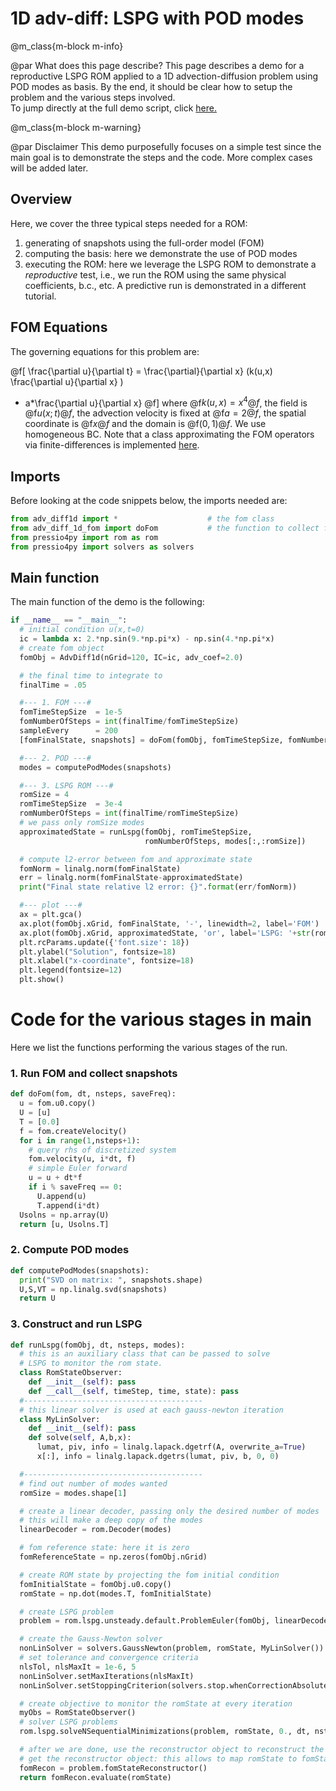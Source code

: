
# 1D adv-diff: LSPG with POD modes


@m_class{m-block m-info}

@par What does this page describe?
This page describes a demo for a reproductive LSPG ROM applied to a
1D advection-diffusion problem using POD modes as basis.
By the end, it should be clear how to setup the problem and
the various steps involved.<br>
To jump directly at the full demo script, click [here.](https://github.com/Pressio/pressio4py/blob/master/demos/unsteady_default_lspg_advdiff1d_pod/main.py)


@m_class{m-block m-warning}

@par Disclaimer
This demo purposefully focuses on a simple test since the main goal is
to demonstrate the steps and the code. More complex cases will be added later.


## Overview
Here, we cover the three typical steps needed for a ROM:
1. generating of snapshots using the full-order model (FOM)
2. computing the basis: here we demonstrate the use of POD modes
3. executing the ROM: here we leverage the LSPG ROM to demonstrate
a *reproductive* test, i.e., we run the ROM using the same physical coefficients, b.c., etc.
A predictive run is demonstrated in a different tutorial.

## FOM Equations
The governing equations for this problem are:

@f[
\frac{\partial u}{\partial t}
= \frac{\partial}{\partial x} (k(u,x) \frac{\partial u}{\partial x} )
- a*\frac{\partial u}{\partial x}
@f]
where @f$k(u,x)=x^4@f$, the field is @f$u(x;t)@f$, the advection velocity
is fixed at @f$a=2@f$, the spatial coordinate is @f$x@f$ and the domain is @f$(0,1)@f$.
We use homogeneous BC. Note that a class approximating the FOM operators via finite-differences
is implemented [here](https://github.com/Pressio/pressio4py/blob/master/apps/adv_diff1d.py).


## Imports
Before looking at the code snippets below, the imports needed are:
```py
from adv_diff1d import *					# the fom class
from adv_diff_1d_fom import doFom			# the function to collect fom data
from pressio4py import rom as rom
from pressio4py import solvers as solvers

```

## Main function
The main function of the demo is the following:
```py
if __name__ == "__main__":
  # initial condition u(x,t=0)
  ic = lambda x: 2.*np.sin(9.*np.pi*x) - np.sin(4.*np.pi*x)
  # create fom object
  fomObj = AdvDiff1d(nGrid=120, IC=ic, adv_coef=2.0)

  # the final time to integrate to
  finalTime = .05

  #--- 1. FOM ---#
  fomTimeStepSize  = 1e-5
  fomNumberOfSteps = int(finalTime/fomTimeStepSize)
  sampleEvery      = 200
  [fomFinalState, snapshots] = doFom(fomObj, fomTimeStepSize, fomNumberOfSteps, sampleEvery)

  #--- 2. POD ---#
  modes = computePodModes(snapshots)

  #--- 3. LSPG ROM ---#
  romSize = 4
  romTimeStepSize  = 3e-4
  romNumberOfSteps = int(finalTime/romTimeStepSize)
  # we pass only romSize modes
  approximatedState = runLspg(fomObj, romTimeStepSize,
                              romNumberOfSteps, modes[:,:romSize])

  # compute l2-error between fom and approximate state
  fomNorm = linalg.norm(fomFinalState)
  err = linalg.norm(fomFinalState-approximatedState)
  print("Final state relative l2 error: {}".format(err/fomNorm))

  #--- plot ---#
  ax = plt.gca()
  ax.plot(fomObj.xGrid, fomFinalState, '-', linewidth=2, label='FOM')
  ax.plot(fomObj.xGrid, approximatedState, 'or', label='LSPG: '+str(romSize)+' POD modes')
  plt.rcParams.update({'font.size': 18})
  plt.ylabel("Solution", fontsize=18)
  plt.xlabel("x-coordinate", fontsize=18)
  plt.legend(fontsize=12)
  plt.show()
```

# Code for the various stages in main
Here we list the functions performing the various stages of the run.

### 1. Run FOM and collect snapshots
```py
def doFom(fom, dt, nsteps, saveFreq):
  u = fom.u0.copy()
  U = [u]
  T = [0.0]
  f = fom.createVelocity()
  for i in range(1,nsteps+1):
    # query rhs of discretized system
    fom.velocity(u, i*dt, f)
    # simple Euler forward
    u = u + dt*f
    if i % saveFreq == 0:
      U.append(u)
      T.append(i*dt)
  Usolns = np.array(U)
  return [u, Usolns.T]
```

### 2. Compute POD modes
```py
def computePodModes(snapshots):
  print("SVD on matrix: ", snapshots.shape)
  U,S,VT = np.linalg.svd(snapshots)
  return U
```

### 3. Construct and run LSPG
```py
def runLspg(fomObj, dt, nsteps, modes):
  # this is an auxiliary class that can be passed to solve
  # LSPG to monitor the rom state.
  class RomStateObserver:
    def __init__(self): pass
    def __call__(self, timeStep, time, state): pass
  #----------------------------------------
  # this linear solver is used at each gauss-newton iteration
  class MyLinSolver:
    def __init__(self): pass
    def solve(self, A,b,x):
      lumat, piv, info = linalg.lapack.dgetrf(A, overwrite_a=True)
      x[:], info = linalg.lapack.dgetrs(lumat, piv, b, 0, 0)

  #----------------------------------------
  # find out number of modes wanted
  romSize = modes.shape[1]

  # create a linear decoder, passing only the desired number of modes
  # this will make a deep copy of the modes
  linearDecoder = rom.Decoder(modes)

  # fom reference state: here it is zero
  fomReferenceState = np.zeros(fomObj.nGrid)

  # create ROM state by projecting the fom initial condition
  fomInitialState = fomObj.u0.copy()
  romState = np.dot(modes.T, fomInitialState)

  # create LSPG problem
  problem = rom.lspg.unsteady.default.ProblemEuler(fomObj, linearDecoder, romState, fomReferenceState)

  # create the Gauss-Newton solver
  nonLinSolver = solvers.GaussNewton(problem, romState, MyLinSolver())
  # set tolerance and convergence criteria
  nlsTol, nlsMaxIt = 1e-6, 5
  nonLinSolver.setMaxIterations(nlsMaxIt)
  nonLinSolver.setStoppingCriterion(solvers.stop.whenCorrectionAbsoluteNormBelowTolerance)

  # create objective to monitor the romState at every iteration
  myObs = RomStateObserver()
  # solver LSPG problems
  rom.lspg.solveNSequentialMinimizations(problem, romState, 0., dt, nsteps, myObs, nonLinSolver)

  # after we are done, use the reconstructor object to reconstruct the fom state
  # get the reconstructor object: this allows to map romState to fomState
  fomRecon = problem.fomStateReconstructor()
  return fomRecon.evaluate(romState)
```
